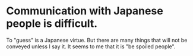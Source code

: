 # Communication with Japanese people is difficult.
To "guess" is a Japanese virtue. But there are many things that will not be conveyed unless I say it. It seems to me that it is "be spoiled people".